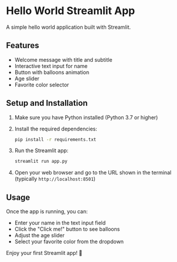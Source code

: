 # Hello World Streamlit App

A simple hello world application built with Streamlit.

## Features

- Welcome message with title and subtitle
- Interactive text input for name
- Button with balloons animation
- Age slider
- Favorite color selector

## Setup and Installation

1. Make sure you have Python installed (Python 3.7 or higher)

2. Install the required dependencies:
   ```bash
   pip install -r requirements.txt
   ```

3. Run the Streamlit app:
   ```bash
   streamlit run app.py
   ```

4. Open your web browser and go to the URL shown in the terminal (typically `http://localhost:8501`)

## Usage

Once the app is running, you can:
- Enter your name in the text input field
- Click the "Click me!" button to see balloons
- Adjust the age slider
- Select your favorite color from the dropdown

Enjoy your first Streamlit app! 🎉 